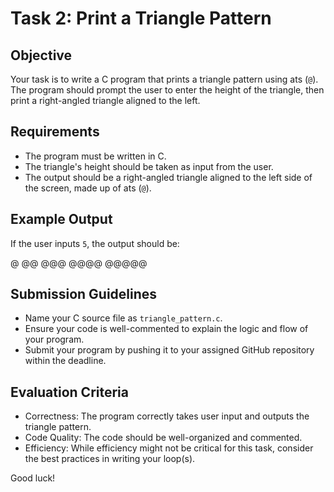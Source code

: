 # Task 2: Print a Triangle Pattern

## Objective
Your task is to write a C program that prints a triangle pattern using ats (`@`). The program should prompt the user to enter the height of the triangle, then print a right-angled triangle aligned to the left.

## Requirements
- The program must be written in C.
- The triangle's height should be taken as input from the user.
- The output should be a right-angled triangle aligned to the left side of the screen, made up of ats (`@`).

## Example Output
If the user inputs `5`, the output should be:

@
@@
@@@
@@@@
@@@@@

## Submission Guidelines
- Name your C source file as `triangle_pattern.c`.
- Ensure your code is well-commented to explain the logic and flow of your program.
- Submit your program by pushing it to your assigned GitHub repository within the deadline.

## Evaluation Criteria
- Correctness: The program correctly takes user input and outputs the triangle pattern.
- Code Quality: The code should be well-organized and commented.
- Efficiency: While efficiency might not be critical for this task, consider the best practices in writing your loop(s).

Good luck!


